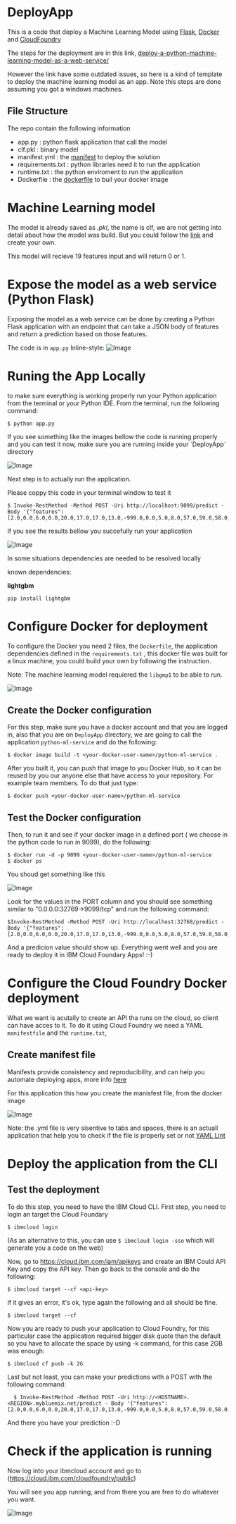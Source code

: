 # DeployApp
This is a code that deploy a Machine Learning Model using [Flask](https://palletsprojects.com/p/flask/), [Docker](https://www.docker.com/) and [CloudFoundry](https://www.ibm.com/cloud/cloud-foundry)

The steps for the deployment are in this link, 
[deploy-a-python-machine-learning-model-as-a-web-service/](https://developer.ibm.com/technologies/artificial-intelligence/tutorials/deploy-a-python-machine-learning-model-as-a-web-service/) 

However the link have some outdated issues, so here is a kind of template to deploy the machine learning model as an app.
Note this steps are done assuming you got a windows machines.

## File Structure 

The repo contain the following information 
   - app.py           :  python flask application that call the model
   - clf.pkl          :  binary model  
   - manifest.yml     :  the [manifest](https://docs.cloudfoundry.org/devguide/deploy-apps/manifest.html) to deploy the solution
   - requirements.txt :  python libraries need it to run the application
   - runtime.txt      :  the python enviroment to run the application
   - Dockerfile       :  the [dockerfile](https://docs.docker.com/develop/develop-images/dockerfile_best-practices/) to buil your docker image


# Machine Learning model
The model is already saved as *.pkl*, the name is clf, we are not getting into detail  about how the model was build. But you could follow the [link](https://developer.ibm.com/technologies/artificial-intelligence/tutorials/deploy-a-python-machine-learning-model-as-a-web-service/) and create your own.

This model will recieve 19 features input and will return 0 or 1. 


# Expose the model as a web service (Python Flask)
Exposing the model as a web service can be done by creating a Python Flask application with an endpoint that can take a JSON body of features and return a prediction based on those features.

The code is in `app.py` 
Inline-style: 
![Image](./images/APP.png?raw=true)

# Runing the App Locally
to make sure everything is working properly run your Python application from the terminal or your Python IDE. From the terminal, run the following command:
```
$ python app.py
```
If you see something like the images bellow the code is running properly and you can test it now, make sure you are running inside your ´DeployApp´ directory

![Image](./images/APP_call.png?raw=true)

Next step is to actually run the application.

Please coppy this code in your terminal window to test it

```
$ Invoke-RestMethod -Method POST -Uri http://localhost:9099/predict -Body '{"features":[2.0,0.0,6.0,0.0,20.0,17.0,17.0,13.0,-999.0,0.0,5.0,8.0,57.0,59.0,58.0,0.0,2.0,3.0,21278.8]}'
```

If you see the results bellow you succefully run your application

![Image](./images/APP_test.png?raw=true)

In some situations dependencies are needed to be resolved locally

known dependencies:

**lightgbm**   
```
pip install lightgbm
```

# Configure Docker for deployment
To configure the Docker you need 2 files, the  `Dockerfile`, the application dependencies defined in the `requirements.txt` , this docker file was built for a linux machine, you could build your own by following the instruction.

Note: The machine learning model requiered the `libgmp1` to be able to run.

![Image](./images/APP_doc.png?raw=true)

## Create the Docker configuration

For this step, make sure you have a docker account and that you are logged in, also that you are on `DeployApp` directory, we are going to call the application `python-ml-service` and do the following:

```
$ docker image build -t <your-docker-user-name>/python-ml-service .
```

After you built it, you can push that image to you Docker Hub, so it can be reused by you our anyone else that have access to your repository. For example team members. To do that just type:

```
$ docker push <your-docker-user-name>/python-ml-service
```
## Test the Docker configuration  
Then, to run it and see if your docker image in a defined port ( we choose in the python code to run in 9099), do the following:

```
$ docker run -d -p 9099 <your-docker-user-name>/python-ml-service
$ docker ps
```
You shoud get something like this 

![Image](./images/APP_doc_test2.png?raw=true)

Look for the values in the PORT column and you should see something similar to "0.0.0.0:32769->9099/tcp" and run the following command:
  
```
$Invoke-RestMethod -Method POST -Uri http://localhost:32768/predict -Body '{"features":[2.0,0.0,6.0,0.0,20.0,17.0,17.0,13.0,-999.0,0.0,5.0,8.0,57.0,59.0,58.0,0.0,2.0,3.0,21278.8]}'
```
 
 And a predicion value should show up. Everything went well and you are ready to deploy it in IBM Cloud Foundary Apps! :-)
 

# Configure the Cloud Foundry Docker deployment 
What we want is acutally to create an API tha runs on the cloud, so client can have acces to it. To do it using Cloud Foundry we need a YAML `manifestfile`  and the `runtime.txt`, 

## Create manifest file 
Manifests provide consistency and reproducibility, and can help you automate deploying apps, more info [here](https://docs.cloudfoundry.org/devguide/deploy-apps/manifest.html)

For this application this how you create the manisfest file, from the docker image

![Image](./images/APP_yml.png?raw=true)


Note: the .yml file is very sisentive to tabs and spaces, there is an actuall application that help you to check if the file is properly set or not [YAML Lint](http://www.yamllint.com/)

# Deploy the application from the CLI

## Test the deployment

To do this step, you need to have the IBM Cloud CLI.
 First step, you need to login an target the Cloud Foundary
 
```
$ ibmcloud login 
```
 
 (As an alternative to this, you can use ` $ ibmcloud login -sso ` which will generate you a code on the web)
 
 Now, go to https://cloud.ibm.com/iam/apikeys and create an IBM Could API Key and copy the API key.
 Then go back to the console and do the following:
 
```
$ ibmcloud target --cf <api-key>
```

 If it gives an error, it's ok, type again the following and all should be fine.
 
```
$ ibmcloud target --cf
```
 
 Now you are ready to push your application to Cloud Foundry, for this particular case the application required bigger disk quote than the default so you have to allocate the space by using -k command, for this case 2GB was enough:
 
 ```
 $ ibmcloud cf push -k 2G
 ```

 
 Last but not least, you can make your predictions with a POST with the following command:

```
  $ Invoke-RestMethod -Method POST -Uri http://<HOSTNAME>.<REGION>.mybluemix.net/predict - Body '{"features":[2.0,0.0,6.0,0.0,20.0,17.0,17.0,13.0,-999.0,0.0,5.0,8.0,57.0,59.0,58.0,0.0,2.0,3.0,21278.8]}'
```

And there you have your prediction :-D

# Check if the application is running
Now log into your ibmcloud account and go to (https://cloud.ibm.com/cloudfoundry/public)

You will see you app running, and from there you are free to do whatever you want. 

![Image](./images/AP_running.png?raw=true)



















